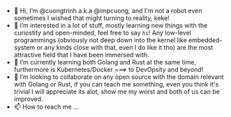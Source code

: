 - 👋 Hi, I’m @cuongtrinh a.k.a @impcuong, and I'm not a robot even sometimes I wished that might turning to reality, keke!
- 👀 I’m interested in a lot of stuff, mostly learning new things with the curiostity and open-minded, feel free to say `hi`! 
Any low-level programmings (obviously not deep down into the kernel like embedded-system or any kinds close with that, even I do like it tho)
are the most attractive field that I have been immersed with.
- 🌱 I’m currently learning both Golang and Rust at the same time, furthermore is Kubernetes/Docker *===>* to DevOpsity and beyond!
- 💞️ I’m looking to collaborate on any open source with the domain relevant with Golang or Rust, if you can teach me something, even you think it's trivial
I will appreciate its alot, show me my worst and both of us can be improved.
- 📫 How to reach me ...

<!---
CuongTrinh1280/CuongTrinh1280 is a ✨ special ✨ repository because its `README.md` (this file) appears on your GitHub profile.
You can click the Preview link to take a look at your changes.
--->
